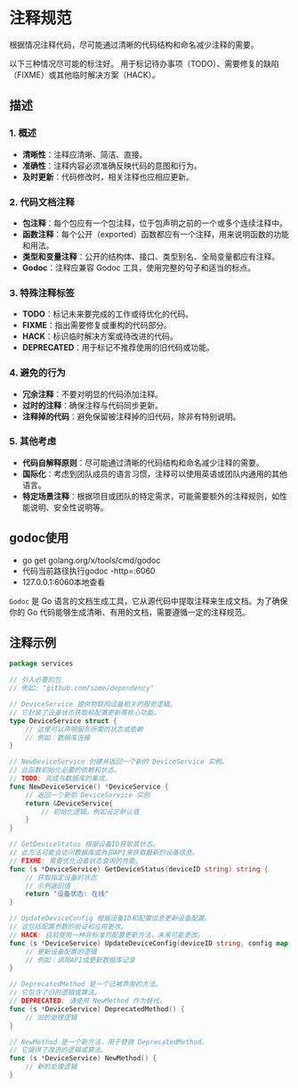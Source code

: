 # 注释规范

根据情况注释代码，尽可能通过清晰的代码结构和命名减少注释的需要。

以下三种情况尽可能的标注好。
用于标记待办事项（TODO）、需要修复的缺陷（FIXME）或其他临时解决方案（HACK）。

## 描述

### 1. 概述
- **清晰性**：注释应清晰、简洁、直接。
- **准确性**：注释内容必须准确反映代码的意图和行为。
- **及时更新**：代码修改时，相关注释也应相应更新。

### 2. 代码文档注释
- **包注释**：每个包应有一个包注释，位于包声明之前的一个或多个连续注释中。
- **函数注释**：每个公开（exported）函数都应有一个注释，用来说明函数的功能和用法。
- **类型和变量注释**：公开的结构体、接口、类型别名、全局变量都应有注释。
- **Godoc**：注释应兼容 Godoc 工具，使用完整的句子和适当的标点。

### 3. 特殊注释标签
- **TODO**：标记未来要完成的工作或待优化的代码。
- **FIXME**：指出需要修复或重构的代码部分。
- **HACK**：标识临时解决方案或待改进的代码。
- **DEPRECATED**：用于标记不推荐使用的旧代码或功能。

### 4. 避免的行为
- **冗余注释**：不要对明显的代码添加注释。
- **过时的注释**：确保注释与代码同步更新。
- **注释掉的代码**：避免保留被注释掉的旧代码，除非有特别说明。

### 5. 其他考虑
- **代码自解释原则**：尽可能通过清晰的代码结构和命名减少注释的需要。
- **国际化**：考虑到团队成员的语言习惯，注释可以使用英语或团队内通用的其他语言。
- **特定场景注释**：根据项目或团队的特定需求，可能需要额外的注释规则，如性能说明、安全性说明等。

## godoc使用

- go get golang.org/x/tools/cmd/godoc
- 代码当前路径执行godoc -http=:6060
- 127.0.0.1:6060本地查看

`Godoc` 是 Go 语言的文档生成工具，它从源代码中提取注释来生成文档。为了确保你的 Go 代码能够生成清晰、有用的文档，需要遵循一定的注释规范。

## 注释示例

```go
package services

// 引入必要的包
// 例如: "github.com/some/dependency"

// DeviceService 提供物联网设备相关的服务逻辑。
// 它封装了设备状态获取和配置更新等核心功能。
type DeviceService struct {
    // 这里可以声明服务所需的状态或依赖
    // 例如：数据库连接
}

// NewDeviceService 创建并返回一个新的 DeviceService 实例。
// 此函数初始化必要的依赖和状态。
// TODO: 完成与数据库的集成。
func NewDeviceService() *DeviceService {
    // 返回一个新的 DeviceService 实例
    return &DeviceService{
        // 初始化逻辑，例如设定默认值
    }
}

// GetDeviceStatus 根据设备ID获取其状态。
// 此方法可能会访问数据库或外部API来获取最新的设备信息。
// FIXME: 需要优化设备状态查询的性能。
func (s *DeviceService) GetDeviceStatus(deviceID string) string {
    // 获取指定设备的状态
    // 示例返回值
    return "设备状态: 在线"
}

// UpdateDeviceConfig 根据设备ID和配置信息更新设备配置。
// 这包括配置参数的验证和应用更改。
// HACK: 目前使用一种非标准的配置更新方法，未来可能更改。
func (s *DeviceService) UpdateDeviceConfig(deviceID string, config map[string]interface{}) {
    // 更新设备配置的逻辑
    // 例如：调用API或更新数据库记录
}

// DeprecatedMethod 是一个已被弃用的方法。
// 它包含了旧的逻辑或算法。
// DEPRECATED: 请使用 NewMethod 作为替代。
func (s *DeviceService) DeprecatedMethod() {
    // 旧的处理逻辑
}

// NewMethod 是一个新方法，用于替换 DeprecatedMethod。
// 它提供了改进的逻辑或算法。
func (s *DeviceService) NewMethod() {
    // 新的处理逻辑
}
```